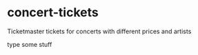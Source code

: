 # concert-tickets
Ticketmaster tickets for concerts with different prices and artists

type some stuff